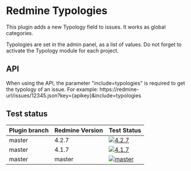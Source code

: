 Redmine Typologies
===================

This plugin adds a new Typology field to issues.
It works as global categories.

Typologies are set in the admin panel, as a list of values.
Do not forget to activate the Typology module for each project.

## API

When using the API, the parameter "include=typologies" is required to get the typology of an issue.
For example:
https://redmine-url/issues/12345.json?key={apikey}&include=typologies

## Test status

|Plugin branch| Redmine Version   | Test Status      |
|-------------|-------------------|------------------|
|master       | 4.2.7             | [![4.2.7][1]][5] |
|master       | 4.1.7             | [![4.1.7][2]][5] |
|master       | master            | [![master][4]][5]|

[1]: https://github.com/nanego/redmine_typologies/actions/workflows/4_2_7.yml/badge.svg
[2]: https://github.com/nanego/redmine_typologies/actions/workflows/4_1_7.yml/badge.svg
[4]: https://github.com/nanego/redmine_typologies/actions/workflows/master.yml/badge.svg
[5]: https://github.com/nanego/redmine_typologies/actions
